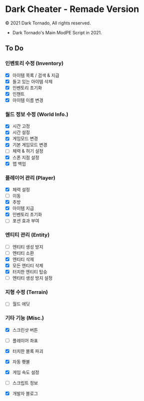 # Dark Cheater - Remade Version

© 2021 Dark Tornado, All rights reserved.

* Dark Tornado's Main ModPE Script in 2021.

## To Do

### 인벤토리 수정 (Inventory)
 * [x] 아이템 목록 / 검색 & 지급
 * [x] 들고 있는 아이템 삭제
 * [x] 인벤토리 초기화
 * [x] 인챈트
 * [x] 아이템 이름 변경
 
### 월드 정보 수정 (World Info.)
 * [x] 시간 고정
 * [x] 시간 설정
 * [x] 게임모드 변경
 * [x] 기본 게임모드 변경
 * [ ] 체력 & 허기 설정
 * [x] 스폰 지점 설정
 * [x] 맵 백업
 
### 플레이어 관리 (Player)
 * [x] 체력 설정
 * [ ] 이동
 * [x] 추방
 * [x] 아이템 지급
 * [x] 인벤토리 초기화
 * [ ] 포션 효과 부여
 
### 엔티티 관리 (Entity)
 * [ ] 엔티티 생성 방지
 * [ ] 엔티티 소환
 * [x] 엔티티 삭제
 * [x] 모든 엔티티 삭제
 * [x] 터치한 엔티티 탑승
 * [ ] 엔티티 생성 방지 설정
 
### 지형 수정 (Terrain)
 * [ ] 월드 에딧
 
### 기타 기능 (Misc.)
 * [x] 스크린샷 버튼
 * [ ] 플레이어 좌표
 * [x] 터치한 블록 파괴
 * [x] 자동 횃불
 * [x] 게임 속도 설정
 * [ ] 스크립트 정보
 * [x] 개발자 블로그
 
 
 

